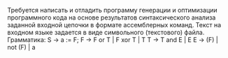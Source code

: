 Требуется написать и отладить программу генерации и оптимизации программного 
кода на основе результатов синтаксического анализа заданной входной цепочки 
в формате ассемблерных команд. Текст на входном языке задается в виде 
символьного (текстового) файла.
Грамматика:
S → a := F; 
F → F or T | F xor T | T 
T → T and E | E 
E → (F) | not (F) | a 
